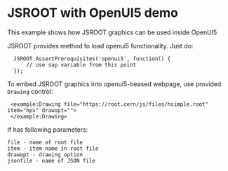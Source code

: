 # JSROOT with OpenUI5 demo

This example shows how JSROOT graphics can be used inside OpenUI5

JSROOT provides method to load openui5 functionality. Just do:

      JSROOT.AssertPrerequisites('openui5', function() {
          // use sap variable from this point
      });

To embed JSROOT graphics into openui5-beased webpage, use provided `Drawing` control:

     <example:Drawing file="https://root.cern/js/files/hsimple.root" item="hpx" drawopt="">
     </example:Drawing>

If has following parameters:

    file - name of root file
    item - item name in root file
    drawopt - drawing option
    jsonfile - name of JSON file


